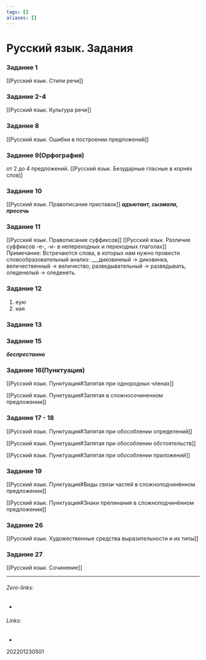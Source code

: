 ```yaml
---
tags: []
aliases: []
---
```

# Русский язык. Задания
### Задание 1
[[Русский язык. Стили речи]]

### Задание 2-4
[[Русский язык. Культура речи]]

### Задание 8
[[Русский язык. Ошибки в построении предложений]]

### Задание 9(Орфография)
от 2 до 4 предложений.
[[Русский язык. Безударные гласные в корнях слов]]

### Задание 10
[[Русский язык. Правописание приставок]]
***адъютант, сызмала, пресечь***

### Задание 11
[[Русский язык. Правописание суффиксов]]
[[Русский язык. Различие суффиксов -е-, -и- в непереходных и переходных глаголах]]
Примечание:
Встречаются слова, в которых нам нужно провести словообразовательный анализ:
___диковинный -> диковинка, 
величественный -> величество,
разведывательный -> разведывать,
оледенелый -> оледенеть.

### Задание 12
1) еую
2) иая
### Задание 13
### Задание 15
***беспрестанно***
### Задание 16(Пунктуация)
[[Русский язык. Пунктуация#Запятая при однородных членах]]

[[Русский язык. Пунктуация#Запятая в сложносочиненном предложении]]

### Задание 17 - 18
[[Русский язык. Пунктуация#Запятая при обособлении определений]]

[[Русский язык. Пунктуация#Запятая при обособлении обстоятельств]]

[[Русский язык. Пунктуация#Запятая при обособлении приложений]]

### Задание 19
[[Русский язык. Пунктуация#Виды связи частей в сложноподчинённом предложении]]

[[Русский язык. Пунктуация#Знаки препинания в сложноподчинённом предложении]]

### Задание 26
[[Русский язык. Художественные средства выразительности и их типы]]

### Задание 27
[[Русский язык. Сочинение]]


___
###### Zero-links:
-
###### Links:
-

202201230501